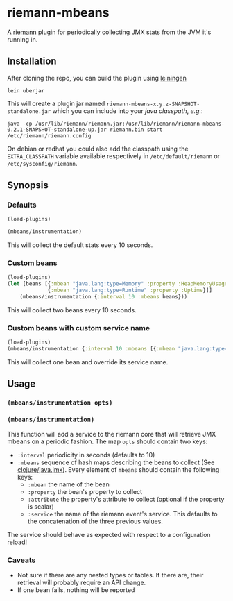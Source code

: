 # riemann-mbeans

A [riemann](http://riemann.io/) plugin for periodically collecting JMX stats from the JVM it's running in.

## Installation

After cloning the repo, you can build the plugin using [leiningen](/technomancy/leiningen)

```
lein uberjar
```

This will create a plugin jar named `riemann-mbeans-x.y.z-SNAPSHOT-standalone.jar` which you can include into your *java classpath*, *e.g.*:

```
java -cp /usr/lib/riemann/riemann.jar:/usr/lib/riemann/riemann-mbeans-0.2.1-SNAPSHOT-standalone-up.jar riemann.bin start /etc/riemann/riemann.config
```

On debian or redhat you could also add the classpath using the `EXTRA_CLASSPATH` variable available respectively in `/etc/default/riemann` or `/etc/sysconfig/riemann`.

## Synopsis

### Defaults

```clojure
(load-plugins)

(mbeans/instrumentation)
```

This will collect the default stats every 10 seconds.

### Custom beans

```clojure
(load-plugins)
(let [beans [{:mbean "java.lang:type=Memory" :property :HeapMemoryUsage :attribute :used}
             {:mbean "java.lang:type=Runtime" :property :Uptime}]]
	(mbeans/instrumentation {:interval 10 :mbeans beans}))
```

This will collect two beans every 10 seconds.

### Custom beans with custom service name

```clojure
(load-plugins)
(mbeans/instrumentation {:interval 10 :mbeans [{:mbean "java.lang:type=Runtime" :property :Uptime :service "the jvm's uptime"}]})
```

This will collect one bean and override its service name.

## Usage

### `(mbeans/instrumentation opts)`
### `(mbeans/instrumentation)`

This function will add a service to the riemann core that will retrieve JMX mbeans on a periodic fashion.
The map `opts` should contain two keys:

* `:interval` periodicity in seconds (defaults to 10)
* `:mbeans` sequence of hash maps describing the beans to collect (See [clojure/java.jmx](https://github.com/clojure/java.jmx)). Every element of `mbeans` should contain the following keys:
  * `:mbean` the name of the bean
  * `:property` the bean's property to collect
  * `:attribute` the property's attribute to collect (optional if the property is scalar)
  * `:service` the name of the riemann event's service. This defaults to the concatenation of the three previous values.

The service should behave as expected with respect to a configuration reload!

### Caveats

* Not sure if there are any nested types or tables. If there are, their retrieval will probably require an API change.
* If one bean fails, nothing will be reported

